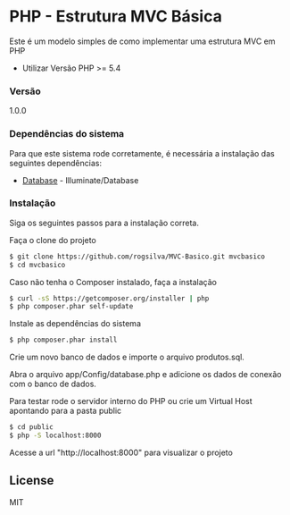 # PHP - Estrutura MVC Básica

Este é um modelo simples de como implementar uma estrutura MVC em PHP

  - Utilizar Versão PHP >= 5.4

### Versão
1.0.0

### Dependências do sistema

Para que este sistema rode corretamente, é necessária a instalação das seguintes dependências:

* [Database] - Illuminate/Database

### Instalação

Siga os seguintes passos para a instalação correta.

Faça o clone do projeto
```sh
$ git clone https://github.com/rogsilva/MVC-Basico.git mvcbasico
$ cd mvcbasico
```
Caso não tenha o Composer instalado, faça a instalação
```sh
$ curl -sS https://getcomposer.org/installer | php
$ php composer.phar self-update
```
Instale as dependências do sistema
```sh
$ php composer.phar install
```

Crie um novo banco de dados  e importe o arquivo produtos.sql.

Abra o arquivo app/Config/database.php e adicione os dados de conexão com o banco de dados.


Para testar rode o servidor interno do PHP ou crie um Virtual Host apontando para a pasta public
```sh
$ cd public
$ php -S localhost:8000
```


Acesse a url "http://localhost:8000" para visualizar o projeto


License
----

MIT

[Database]:https://github.com/illuminate/database
